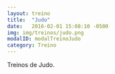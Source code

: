 ```yaml
---
layout: treino
title:  "Judo"
date:   2016-02-01 15:08:10 -0500
img: img/treinos/judo.png
modalID: modalTreinoJudo
category: Treino
---
```

Treinos de Judo.
